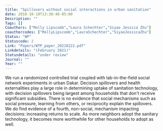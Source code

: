 ```yaml
---
title: "Spillovers without social interactions in urban sanitation"
date: 2018-10-10T13:38:48-05:00
Description: ""
Tags: []
Coauthors: ["Molly Lipscomb","Laura Schechter","Siyao Jessica Zhu"]
coauthorcodes: ["MollyLipscomb","LauraSchechter","SiyaoJessicaZhu"]
Status: "WP"
Statuscode: 2
Link: "Papers/WTP_paper_20210222.pdf"
Linkdetails: "(February 2021)"
Statusdetails: "under review"
Journal: ""
Year: ""
---
```


We run a randomized controlled trial coupled with lab-in-the-field
social network experiments in urban Dakar. Decision spillovers and
health externalities play a large role in determining uptake of
sanitation technology, with decision spillovers being largest among
households that don't receive significant subsidies. There is no
evidence that social mechanisms such as social pressure, learning
from others, or reciprocity explain the spillovers. We do find
evidence of a fourth, non-social, mechanism impacting decisions:
increasing returns to scale. As more neighbors adopt the sanitary
technology, it becomes more worthwhile for other households to adopt
as well.